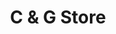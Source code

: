 ---
title: "C & G Store"
url: /barangay-san-manuel-tarlac-city/c-und-g-store/
shop: Lebensmittel
---